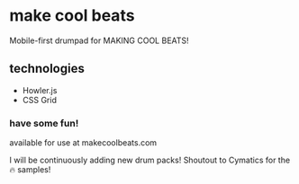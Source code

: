 # make cool beats
Mobile-first drumpad for MAKING COOL BEATS! 

## technologies
- Howler.js
- CSS Grid

### have some fun!
available for use at makecoolbeats.com

I will be continuously adding new drum packs!
Shoutout to Cymatics for the :fire: samples!
